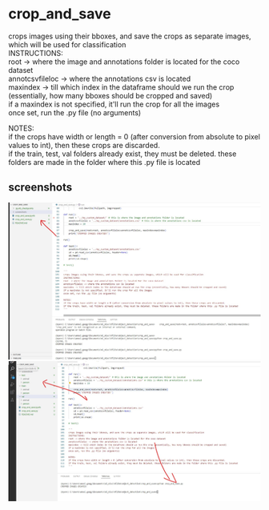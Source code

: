 # crop_and_save

crops images using their bboxes, and save the crops as separate images, which will be used for classification <br>
INSTRUCTIONS:<br>
root -> where the image and annotations folder is located for the coco dataset<br>
annotcsvfileloc -> where the annotations csv is located<br>
maxindex -> till which index in the dataframe should we run the crop (essentially, how many bboxes should be cropped and saved)<br>
if a maxindex is not specified, it'll run the crop for all the images<br>
once set, run the .py file (no arguments)<br>

NOTES:<br>
if the crops have width or length = 0 (after conversion from absolute to pixel values to int), then these crops are discarded.<br>
if the train, test, val folders already exist, they must be deleted. these folders are made in the folder where this .py file is located<br>

## screenshots
![1](screenshots/1.jpg)<br>
![2](screenshots/2.jpg)<br>